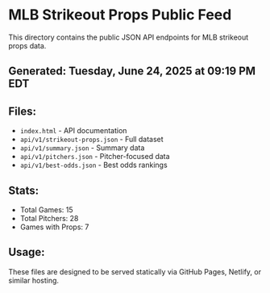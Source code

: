 # MLB Strikeout Props Public Feed

This directory contains the public JSON API endpoints for MLB strikeout props data.

## Generated: Tuesday, June 24, 2025 at 09:19 PM EDT

## Files:
- `index.html` - API documentation
- `api/v1/strikeout-props.json` - Full dataset
- `api/v1/summary.json` - Summary data
- `api/v1/pitchers.json` - Pitcher-focused data  
- `api/v1/best-odds.json` - Best odds rankings

## Stats:
- Total Games: 15
- Total Pitchers: 28
- Games with Props: 7

## Usage:
These files are designed to be served statically via GitHub Pages, Netlify, or similar hosting.
